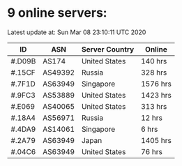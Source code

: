 # 9 online servers:

Latest update at: Sun Mar 08 23:10:11 UTC 2020

| ID | ASN | Server Country | Online |
| -- | --- | -------------- | ------ |
| #.D09B | AS174 | United States | 140 hrs |
| #.15CF | AS49392 | Russia | 328 hrs |
| #.7F1D | AS63949 | Singapore | 1576 hrs |
| #.9FC3 | AS53889 | United States | 1423 hrs |
| #.E069 | AS40065 | United States | 313 hrs |
| #.18A4 | AS56971 | Russia | 12 hrs |
| #.4DA9 | AS14061 | Singapore | 6 hrs |
| #.2A79 | AS63949 | Japan | 1405 hrs |
| #.04C6 | AS63949 | United States | 76 hrs |

